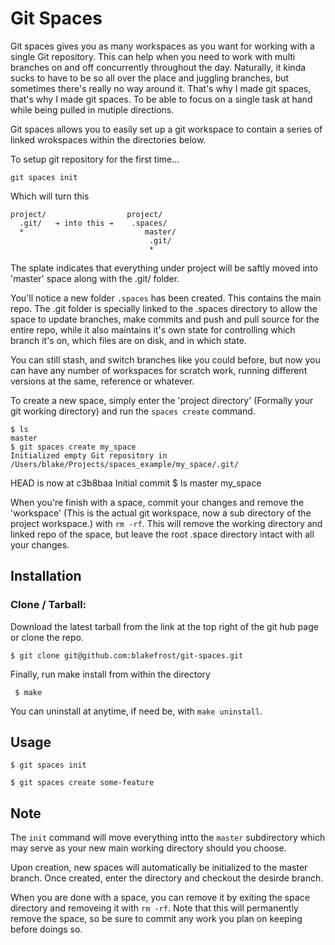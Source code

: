 # Git Spaces

Git spaces gives you as many workspaces as you want for working with a single Git repository. This can help when you need to work with multi branches on and off concurrently throughout the day. Naturally, it kinda sucks to have to be so all over the place and juggling branches, but sometimes there's really no way around it. That's why I made git spaces, that's why I made git spaces. To be able to focus on a single task at hand while being pulled in mutiple directions.

Git spaces allows you to easily set up a git workspace to contain a series of linked wrokspaces within the directories below.

To setup git repository for the first time...

    git spaces init

Which will turn this

    project/                  project/
      .git/   ➔ into this ➔    .spaces/
      *                           master/
                                   .git/
                                   *

The splate indicates that everything under project will be saftly moved into 'master' space along with the .git/ folder.

You'll notice a new folder `.spaces` has been created. This contains the main repo. The .git folder is specially linked to the .spaces directory to allow the space to update branches, make commits and push and pull source for the entire repo, while it also maintains it's own state for controlling which branch it's on, which files are on disk, and in which state.

You can still stash, and switch branches like you could before, but now you can have any number of workspaces for scratch work, running different versions at the same, reference or whatever.

To create a new space, simply enter the 'project directory' (Formally your git working directory) and run the `spaces create` command.

    $ ls
    master
    $ git spaces create my_space
    Initialized empty Git repository in /Users/blake/Projects/spaces_example/my_space/.git/
HEAD is now at c3b8baa Initial commit
    $ ls
    master my_space

When you're finish with a space, commit your changes and remove the 'workspace' (This is the actual git workspace, now a sub directory of the project workspace.) with `rm -rf`. This will remove the working directory and linked repo of the space, but leave the root .space directory intact with all your changes.

## Installation

### Clone / Tarball:

Download the latest tarball from the link at the top right of the git hub page or clone the repo.

    $ git clone git@github.com:blakefrost/git-spaces.git

Finally, run make install from within the directory

     $ make

You can uninstall at anytime, if need be, with `make uninstall`.

## Usage

    $ git spaces init

    $ git spaces create some-feature

## Note

The `init` command will move everything intto the `master` subdirectory which may serve as your new main working directory should you choose.

Upon creation, new spaces will automatically be initialized to the master branch. Once created, enter the directory and checkout the desirde branch.

When you are done with a space, you can remove it by exiting the space directory and removeing it with `rm -rf`. Note that this will permanently remove the space, so be sure to commit any work you plan on keeping before doings so.
